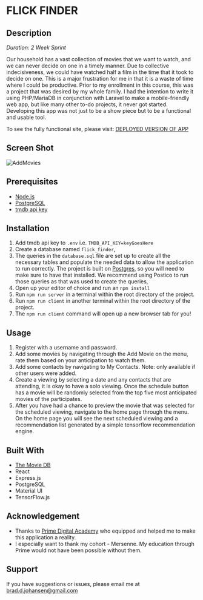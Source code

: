 
# FLICK FINDER

## Description

_Duration: 2 Week Sprint_

Our household has a vast collection of movies that we want to watch, and we can never decide on one in a timely manner. Due to collective indecisiveness, we could have watched half a film in the time that it took to decide on one. This is a major frustration for me in that it is a waste of time where I could be productive. Prior to my enrollment in this course, this was a project that was desired by my whole family. I had the intention to write it using PHP/MariaDB in conjunction with Laravel to make a mobile-friendly web app, but like many other to-do projects, it never got started. Developing this app was not just to be a show piece but to be a functional and usable tool.

To see the fully functional site, please visit: [DEPLOYED VERSION OF APP](www.heroku.com)

## Screen Shot

![AddMovies](documentation/images/addMovies.gif)

## Prerequisites

- [Node.js](https://nodejs.org/en/)
- [PostgreSQL](https://www.postgresql.org/)
- [tmdb api key](https://www.themoviedb.org/)

## Installation

1. Add tmdb api key to `.env` i.e. `TMDB_API_KEY=keyGoesHere`
1. Create a database named `flick_finder`,
1. The queries in the `database.sql` file are set up to create all the necessary tables and populate the needed data to allow the application to run correctly. The project is built on [Postgres](https://www.postgresql.org/download/), so you will need to make sure to have that installed. We recommend using Postico to run those queries as that was used to create the queries, 
1. Open up your editor of choice and run an `npm install`
1. Run `npm run server` in a terminal within the root directory of the project.
1. Run `npm run client` in another terminal within the root directory of the project.
1. The `npm run client` command will open up a new browser tab for you!

## Usage

1. Register with a username and password.
1. Add some movies by navigating through the Add Movie on the menu, rate them based on your anticipation to watch them.
1. Add some contacts by navigating to My Contacts. Note: only available if other
users were added.
1. Create a viewing by selecting a date and any contacts that are attending,
it is okay to have a solo viewing. Once the schedule button has a movie will be
randomly selected from the top five most anticipated movies of the participates.
1. After you have had a chance to preview the movie that was selected for the scheduled viewing, navigate 
to the home page through the menu. On the home page you will see the next scheduled viewing and a recommendation list generated by a simple tensorflow recommendation engine.


## Built With

- [The Movie DB](https://www.themoviedb.org/)
- React
- Express.js
- PostgreSQL
- Material UI
- TensorFlow.js


## Acknowledgement
- Thanks to [Prime Digital Academy](www.primeacademy.io) who equipped and helped me to make this application a reality.
- I especially want to thank my cohort - Mersenne. My education through Prime would not have been possible without them.


## Support
If you have suggestions or issues, please email me at [brad.d.johansen@gmail.com](mailto:brad.d.johansen@gmail.com)

